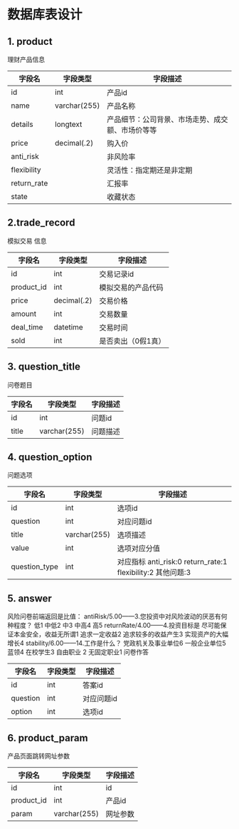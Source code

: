 # 数据库表设计

## 1. product

理财产品信息

| 字段名         | 字段类型         | 字段描述                     |
|-------------|--------------|--------------------------|
| id          | int          | 产品id                     |
| name        | varchar(255) | 产品名称                     |
| details     | longtext     | 产品细节：公司背景、市场走势、成交额、市场价等等 |
| price       | decimal(.2)  | 购入价                      |
| anti_risk   |              | 非风险率                     |
| flexibility |              | 灵活性：指定期还是非定期             |
| return_rate |              | 汇报率                      |
| state       |              | 收藏状态                     |

## 2.trade_record

模拟交易 信息

| 字段名        | 字段类型        | 字段描述       |
|------------|-------------|------------|
| id         | int         | 交易记录id     |
| product_id | int         | 模拟交易的产品代码  |
| price      | decimal(.2) | 交易价格       |
| amount     | int         | 交易数量       |
| deal_time  | datetime    | 交易时间       |
| sold       | int         | 是否卖出（0假1真） |

## 3. question_title

问卷题目

| 字段名   | 字段类型         | 字段描述 |
|-------|--------------|------|
| id    | int          | 问题id |
| title | varchar(255) | 问题描述 |

## 4. question_option

问题选项

| 字段名           | 字段类型         | 字段描述                                                |
|---------------|--------------|-----------------------------------------------------|
| id            | int          | 选项id                                                |
| question      | int          | 对应问题id                                              |
| title         | varchar(255) | 选项描述                                                |
| value         | int          | 选项对应分值                                              |
| question_type | int          | 对应指标 anti_risk:0 return_rate:1 flexibility:2 其他问题:3 |

## 5. answer
风险问卷前端返回是比值：
antiRisk/5.00——3.您投资中对风险波动的厌恶有何种程度？ 低1 中低2 中3 中高4 高5
returnRate/4.00——4.投资目标是
尽可能保证本金安全，收益无所谓1
追求一定收益2
追求较多的收益产生3
实现资产的大幅增长4
stability/6.00——14.工作是什么？  党政机关及事业单位6   一般企业单位5  蓝领4  在校学生3  自由职业 2 无固定职业1
问卷作答

| 字段名      | 字段类型 | 字段描述   |
|----------|------|--------|
| id       | int  | 答案id   |
| question | int  | 对应问题id |
| option   | int  | 选项id   |

## 6. product_param
产品页面跳转网址参数

| 字段名        | 字段类型        | 字段描述 |
|------------|-------------|------|
| id         | int         | id   |
| product_id | int         | 产品id |
| param      | varchar(255) | 网址参数 |

